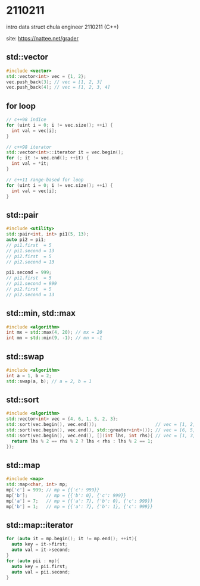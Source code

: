 # 2110211
intro data struct chula engineer 2110211 (C++)

site: https://nattee.net/grader

## std::vector
```cpp
#include <vector>
std::vector<int> vec = {1, 2};
vec.push_back(3); // vec = [1, 2, 3]
vec.push_back(4); // vec = [1, 2, 3, 4]
```

## for loop
```cpp
// c++98 indice
for (uint i = 0; i != vec.size(); ++i) {
  int val = vec[i];
}

// c++98 iterator
std::vector<int>::iterator it = vec.begin(); 
for (; it != vec.end(); ++it) {
  int val = *it;
}

// c++11 range-based for loop
for (uint i = 0; i != vec.size(); ++i) {
  int val = vec[i];
}

```

## std::pair
```cpp
#include <utility>
std::pair<int, int> pi1(5, 13);
auto pi2 = pi1;
// pi1.first  = 5
// pi1.second = 13
// pi2.first  = 5
// pi2.second = 13

pi1.second = 999;
// pi1.first  = 5
// pi1.second = 999
// pi2.first  = 5
// pi2.second = 13
```

## std::min, std::max
```cpp
#include <algorithm>
int mx = std::max(4, 20); // mx = 20
int mn = std::min(9, -1); // mn = -1
```

## std::swap
```cpp
#include <algorithm>
int a = 1, b = 2;
std::swap(a, b); // a = 2, b = 1
```

## std::sort
```cpp
#include <algorithm>
std::vector<int> vec = {4, 6, 1, 5, 2, 3};
std::sort(vec.begin(), vec.end());                      // vec = [1, 2, 3, 4, 5, 6]
std::sort(vec.begin(), vec.end(), std::greater<int>()); // vec = [6, 5, 4, 3, 2, 1]
std::sort(vec.begin(), vec.end(), [](int lhs, int rhs){ // vec = [1, 3, 5, 2, 4, 6]
  return lhs % 2 == rhs % 2 ? lhs < rhs : lhs % 2 == 1;
});
```

## std::map
```cpp
#include <map>
std::map<char, int> mp;
mp['c'] = 999; // mp = {{'c': 999}}
mp['b'];       // mp = {{'b': 0}, {'c': 999}}
mp['a'] = 7;   // mp = {{'a': 7}, {'b': 0}, {'c': 999}}
mp['b'] = 1;   // mp = {{'a': 7}, {'b': 1}, {'c': 999}}
```

## std::map::iterator
```cpp
for (auto it = mp.begin(); it != mp.end(); ++it){
  auto key = it->first;
  auto val = it->second;
}
for (auto pii : mp){
  auto key = pii.first;
  auto val = pii.second;
}
```
